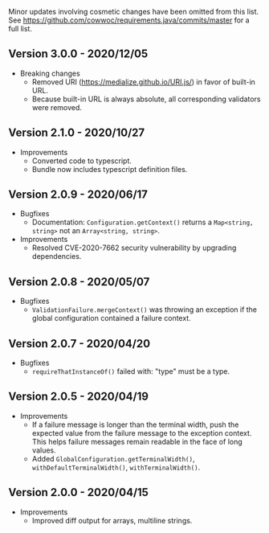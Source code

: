 Minor updates involving cosmetic changes have been omitted from this list. See
https://github.com/cowwoc/requirements.java/commits/master for a full list.

## Version 3.0.0 - 2020/12/05

* Breaking changes
    * Removed URI (https://medialize.github.io/URI.js/) in favor of built-in URL.
    * Because built-in URL is always absolute, all corresponding validators were removed.

## Version 2.1.0 - 2020/10/27

* Improvements
    * Converted code to typescript.
    * Bundle now includes typescript definition files.

## Version 2.0.9 - 2020/06/17

* Bugfixes
    * Documentation: `Configuration.getContext()` returns a `Map<string, string>` not an `Array<string, string>`.
* Improvements
    * Resolved CVE-2020-7662 security vulnerability by upgrading dependencies.

## Version 2.0.8 - 2020/05/07

* Bugfixes
    * `ValidationFailure.mergeContext()` was throwing an exception if the global configuration contained a failure
      context.

## Version 2.0.7 - 2020/04/20

* Bugfixes
    * `requireThatInstanceOf()` failed with: "type" must be a type.

## Version 2.0.5 - 2020/04/19

* Improvements
    * If a failure message is longer than the terminal width, push the expected value from the failure message to the
      exception context. This helps failure messages remain readable in the face of long values.
    * Added `GlobalConfiguration.getTerminalWidth()`, `withDefaultTerminalWidth()`, `withTerminalWidth()`.

## Version 2.0.0 - 2020/04/15

* Improvements
    * Improved diff output for arrays, multiline strings.